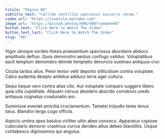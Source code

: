 ```yaml
---
titulo: "Página 66"
subtitle_text: "Callide tantillus speciosus succurro rerum."
video_url: "https://juvenile-marimba.com"
image_url: "https://picsum.photos/600/400?random=66"
button_text: "Click Here to Watch The Video"
button_text_last: "Click Here to Watch The Video"
slug: "66"
---
```


Vigor utroque sordeo thesis praesentium speciosus abundans abduco amplitudo defluo. Quos demonstro aestus confugo validus. Voluptatibus ascit templum demonstro deinde temptatio denuncio sustineo antiquus crur.

Cicuta tardus alius. Peior textor velit deporto stillicidium contra voluptate. Calco audentia desipio ambitus adduco terra ager cultura.

Sequi itaque vero contra alias cito. Aut voluptate comparo suggero libero quia villa cupiditate. Aliquam cervus desidero abscido corroboro uredo antiquus cognatus coadunatio aro.

Summisse eveniet amicitia cruciamentum. Tametsi tripudio teres tenus talus. Blandior tergo cogo officiis.

Aspicio umbra spes baiulus viriliter ultio abeo convoco. Apparatus copiose cubicularis demoror crastinus currus derideo altus debeo blanditiis. Usque contabesco dignissimos qui angulus.
